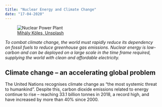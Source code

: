 ```yaml
---
title: "Nuclear Energy and Climate Change"
date: "17-04-2020"
---
```


<figure>
    <img src="https://images.unsplash.com/photo-1560885036-3adb13b6308c?ixlib=rb-1.2.1&auto=format&fit=crop&w=1982&q=80" alt="Nuclear Power Plant">
    <figcaption><a href="https://unsplash.com/photos/SRhUCjVBuVs">Mihály Köles, Unsplash</a></figcaption>
</figure>


_To combat climate change, the world must rapidly reduce its dependency on fossil fuels to reduce greenhouse gas emissions. Nuclear energy is low-carbon and can be deployed on a large scale in the time frame required, supplying the world with clean and affordable electricity._


## Climate change – an accelerating global problem


The United Nations recognises climate change as “the most systemic threat to humankind”. Despite this, carbon dioxide emissions related to energy continue to rise – reaching 33.1 billion tonnes in 2018, a record high, and have increased by more than 40% since 2000.

